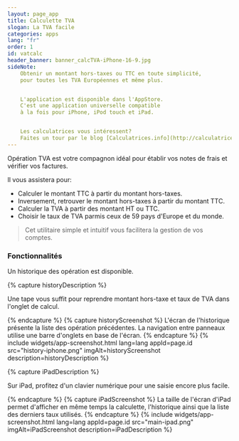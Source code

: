 ```yaml
---
layout: page_app
title: Calculette TVA
slogan: La TVA facile
categories: apps
lang: "fr"
order: 1
id: vatcalc
header_banner: banner_calcTVA-iPhone-16-9.jpg
sideNote:
    Obtenir un montant hors-taxes ou TTC en toute simplicité, 
    pour toutes les TVA Européennes et même plus.


    L'application est disponible dans l'AppStore.
    C'est une application universelle compatible 
    à la fois pour iPhone, iPod touch et iPad.


    Les calculatrices vous intéressent? 
    Faites un tour par le blog [Calculatrices.info](http://calculatrice.info/) !
---
```


Opération TVA est votre compagnon idéal pour établir vos notes de frais 
et vérifier vos factures.

Il vous assistera pour:

- Calculer le montant TTC à partir du montant hors-taxes.
- Inversement, retrouver le montant hors-taxes à partir du montant TTC.
- Calculer la TVA à partir des montant HT ou TTC.
- Choisir le taux de TVA parmis ceux de 59 pays d'Europe et du monde.

> Cet utilitaire simple et intuitif vous facilitera la gestion de vos comptes.

### Fonctionnalités

Un historique des opération est disponible.

{% capture historyDescription %}

Une tape vous suffit pour reprendre montant hors-taxe et taux de TVA dans 
l'onglet de calcul.

{% endcapture %}
{% capture historyScreenshot %}
L'écran de l'historique présente la liste des opération précédentes.
La navigation entre panneaux utilise une barre d'onglets en base de l'écran.
{% endcapture %}
{% include widgets/app-screenshot.html 
        lang=lang 
        appId=page.id 
        src="history-iphone.png" imgAlt=historyScreenshot
        description=historyDescription %}


{% capture iPadDescription %}

Sur iPad, profitez d'un clavier numérique pour une saisie encore plus facile.

{% endcapture %}
{% capture iPadScreenshot %}
La taille de l'écran d'iPad permet d'afficher en même temps la calculette,
l'historique ainsi que la liste des derniers taux utilisés.
{% endcapture %}
{% include widgets/app-screenshot.html 
        lang=lang 
        appId=page.id 
        src="main-ipad.png" imgAlt=iPadScreenshot
        description=iPadDescription %}
